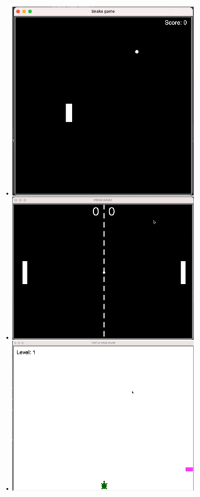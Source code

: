 - ![Snake Game Demo](demo/snake_game.gif)
- ![Pong Game Demo](demo/pong-game.gif)
- ![Turtle Race Game Demo](demo/turtle-race-game.gif)
